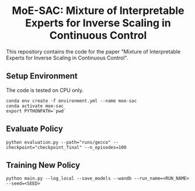 <div align="center">
    <h1>MoE-SAC: Mixture of Interpretable Experts for Inverse Scaling in Continuous Control</h1>
</div>

This repository contains the code for the paper "Mixture of Interpretable Experts for Inverse Scaling in Continuous Control".

## Setup Environment

The code is tested on CPU only.

```
conda env create -f environment.yml --name moe-sac
conda activate moe-sac
export PYTHONPATH=`pwd`
```

## Evaluate Policy

```
python evaluation.py --path="runs/gecco" --checkpoint="checkpoint_final" --n_episodes=100
```

## Training New Policy

```
python main.py --log_local --save_models --wandb --run_name=<RUN_NAME> --seed=<SEED>
```

